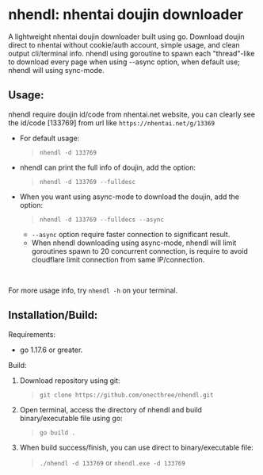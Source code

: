 # nhendl: nhentai doujin downloader
A lightweight nhentai doujin downloader built using go. Download doujin direct to nhentai without cookie/auth account, simple usage, and clean output cli/terminal info. nhendl using goroutine to spawn each "thread"-like to download every page when using --async option, when default use; nhendl will using sync-mode.

## Usage:
nhendl require doujin id/code from nhentai.net website, you can clearly see the id/code [133769] from url like `https://nhentai.net/g/13369`
<br>
- For default usage:
  > `nhendl -d 133769`
- nhendl can print the full info of doujin, add the option:
  > `nhendl -d 133769 --fulldesc`
- When you want using async-mode to download the doujin, add the option:
  > `nhendl -d 133769 --fulldecs --async`
  - `--async` option require faster connection to significant result.
  - When nhendl downloading using async-mode, nhendl will limit goroutines spawn to 20 concurrent connection, is require to avoid cloudflare limit connection from same IP/connection.
<br>

For more usage info, try `nhendl -h` on your terminal.

## Installation/Build:
Requirements:
- go 1.17.6 or greater.

Build:
1. Download repository using git:
    > `git clone https://github.com/onecthree/nhendl.git`
2. Open terminal, access the directory of nhendl and build binary/executable file using go:
    > `go build .`
3. When build success/finish, you can use direct to binary/executable file:
    > `./nhendl -d 133769`
    or
    > `nhendl.exe -d 133769`
